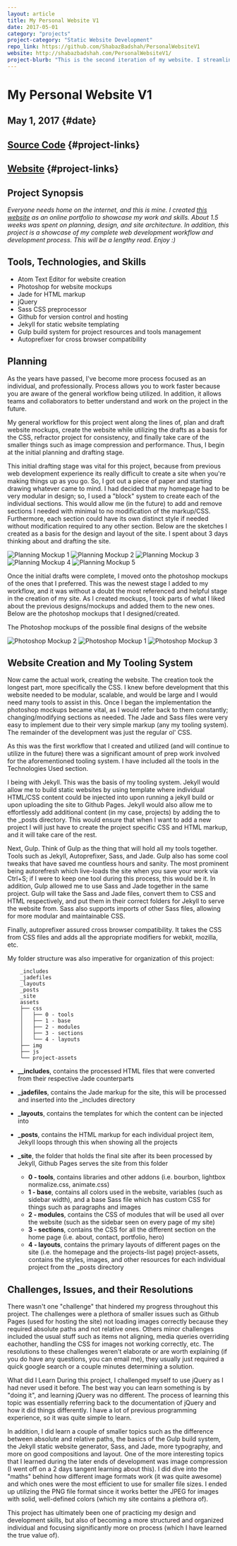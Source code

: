 ```yaml
---
layout: article
title: My Personal Website V1
date: 2017-05-01
category: "projects"
project-category: "Static Website Development"
repo_link: https://github.com/ShabazBadshah/PersonalWebsiteV1
website: http://shabazbadshah.com/PersonalWebsiteV1/
project-blurb: "This is the second iteration of my website. I streamlined the appearance significantly and removed some redundent aspects from the previous version. This site was done completely in CSS, HTML, jQuery, and Jekyll to ultimately keep it very simple. Feel free to use it as a template if you want (some parts of it are messy)."
---
```


# My Personal Website V1

May 1, 2017 {#date}
----

[Source Code](https://github.com/ShabazBadshah/PersonalWebsiteV1) {#project-links}
----

[Website](http://shabazbadshah.com/PersonalWebsiteV1/) {#project-links}
----

## Project Synopsis

*Everyone needs home on the internet, and this is mine. I created [this website](http://shabazbadshah.com/PersonalWebsiteV1/) as an online portfolio to showcase my work and skills. About 1.5 weeks was spent on planning, design, and site architecture. In addition, this project is a showcase of my complete web development workflow and development process. This will be a lengthy read. Enjoy :)*

## Tools, Technologies, and Skills

- Atom Text Editor for website creation
- Photoshop for website mockups
- Jade for HTML markup
- jQuery
- Sass CSS preprocessor
- Github for version control and hosting
- Jekyll for static website templating
- Gulp build system for project resources and tools management
- Autoprefixer for cross browser compatibility

## Planning

As the years have passed, I've become more process focused as an individual, and professionally. Process allows you to work faster because you are aware of the general workflow being utilized. In addition, it allows teams and collaborators to better understand and work on the project in the future.

My general workflow for this project went along the lines of, plan and draft website mockups, create the website while utilizing the drafts as a basis for the CSS, refractor project for consistency, and finally take care of the smaller things such as image compression and performance. Thus, I begin at the initial planning and drafting stage.

This initial drafting stage was vital for this project, because from previous web development experience its really difficult to create a site when you're making things up as you go. So, I got out a piece of paper and starting drawing whatever came to mind. I had decided that my homepage had to be very modular in design; so, I used a "block" system to create each of the individual sections. This would allow me (in the future) to add and remove sections I needed with minimal to no modification of the markup/CSS. Furthermore, each section could have its own distinct style if needed without modification required to any other section. Below are the sketches I created as a basis for the design and layout of the site. I spent about 3 days thinking about and drafting the site.

![Planning Mockup 1](/assets/project-assets/my-personal-website-v1/mockup_1.png)
![Planning Mockup 2](/assets/project-assets/my-personal-website-v1/mockup_2.png)
![Planning Mockup 3](/assets/project-assets/my-personal-website-v1/mockup_3.png)
![Planning Mockup 4](/assets/project-assets/my-personal-website-v1/mockup_4.png)
![Planning Mockup 5](/assets/project-assets/my-personal-website-v1/mockup_5.png)


Once the initial drafts were complete, I moved onto the photoshop mockups of the ones that I preferred. This was the newest stage I added to my workflow, and it was without a doubt the most referenced and helpful stage in the creation of my site. As I created mockups, I took parts of what I liked about the previous designs/mockups and added them to the new ones. Below are the photoshop mockups that I designed/created.

The Photoshop mockups of the possible final designs of the website

![Photoshop Mockup 2](/assets/project-assets/my-personal-website-v1/psd_2.png)
![Photoshop Mockup 1](/assets/project-assets/my-personal-website-v1/psd_1.png)
![Photoshop Mockup 3](/assets/project-assets/my-personal-website-v1/psd_3.png)

## Website Creation and My Tooling System

Now came the actual work, creating the website. The creation took the longest part, more specifically the CSS. I knew before development that this website needed to be modular, scalable, and would be large and I would need many tools to assist in this. Once I began the implementation the photoshop mockups became vital, as I would refer back to them constantly; changing/modifying sections as needed. The Jade and Sass files were very easy to implement due to their very simple markup (any my tooling system). The remainder of the development was just the regular ol' CSS.

As this was the first workflow that I created and utilized (and will continue to utilize in the future) there was a significant amount of prep work involved for the aforementioned tooling system. I have included all the tools in the Technologies Used section.

I being with Jekyll. This was the basis of my tooling system. Jekyll would allow me to build static websites by using template where individual HTML/CSS content could be injected into upon running a jekyll build or upon uploading the site to Github Pages. Jekyll would also allow me to effortlessly add additional content (in my case, projects) by adding the to the _posts directory. This would ensure that when I want to add a new project I will just have to create the project specific CSS and HTML markup, and it will take care of the rest.

Next, Gulp. Think of Gulp as the thing that will hold all my tools together. Tools such as Jekyll, Autoprefixer, Sass, and Jade. Gulp also has some cool tweaks that have saved me countless hours and sanity. The most prominent being autorefresh which live-loads the site when you save your work via Ctrl+S; if I were to keep one tool during this process, this would be it. In addition, Gulp allowed me to use Sass and Jade together in the same project. Gulp will take the Sass and Jade files, convert them to CSS and HTML respectively, and put them in their correct folders for Jekyll to serve the website from. Sass also supports imports of other Sass files, allowing for more modular and maintainable CSS.

Finally, autoprefixer assured cross browser compatibility. It takes the CSS from CSS files and adds all the appropriate modifiers for webkit, mozilla, etc.

My folder structure was also imperative for organization of this project:

        _includes
        _jadefiles
        _layouts
        _posts
        _site
        assets
        ├── css
        │   ├── 0 - tools
        │   ├── 1 - base
        │   ├── 2 - modules
        │   ├── 3 - sections
        │   └── 4 - layouts
        ├── img
        ├── js
        └── project-assets

- **__includes**, contains the processed HTML files that were converted from their respective Jade counterparts

- **_jadefiles**, contains the Jade markup for the site, this will be processed and inserted into the _includes directory

- **_layouts**, contains the templates for which the content can be injected into

- **_posts**, contains the HTML markup for each individual project item, Jekyll loops through this when showing all the projects

- **_site**, the folder that holds the final site after its been processed by Jekyll, Github Pages serves the site from this folder
  - **0 - tools**, contains libraries and other addons (i.e. bourbon, lightbox normalize.css, animate.css)
  - **1 - base**, contains all colors used in the website, variables (such as sidebar width), and a base Sass file which has custom CSS for things such as paragraphs and images
  - **2 - modules**, contains the CSS of modules that will be used all over the website (such as the sidebar seen on every page of my site)
  - **3 - sections**, contains the CSS for all the different section on the home page (i.e. about, contact, portfolio, hero)
  - **4 - layouts**, contains the primary layouts of different pages on the site (i.e. the homepage and the projects-list page) project-assets, contains the styles, images, and other resources for each individual project from the _posts directory

## Challenges, Issues, and their Resolutions

There wasn't one "challenge" that hindered my progress throughout this project. The challenges were a plethora of smaller issues such as Github Pages (used for hosting the site) not loading images correctly because they required absolute paths and not relative ones. Others minor challenges included the usual stuff such as items not aligning, media queries overriding eachother, handling the CSS for images not working correctly, etc. The resolutions to these challenges weren't elaborate or are worth explaining (if you do have any questions, you can email me), they usually just required a quick google search or a couple minutes determining a solution.

What did I Learn
During this project, I challenged myself to use jQuery as I had never used it before. The best way you can learn something is by "doing it", and learning jQuery was no different. The process of learning this topic was essentially referring back to the documentation of jQuery and how it did things differently. I have a lot of previous programming experience, so it was quite simple to learn.

In addition, I did learn a couple of smaller topics such as the difference between absolute and relative paths, the basics of the Gulp build system, the Jekyll static website generator, Sass, and Jade, more typography, and more on good compositions and layout. One of the more interesting topics that I learned during the later ends of development was image compression (I went off on a 2 days tangent learning about this). I did dive into the "maths" behind how different image formats work (it was quite awesome) and which ones were the most efficient to use for smaller file sizes. I ended up utilizing the PNG file format since it works better the JPEG for images with solid, well-defined colors (which my site contains a plethora of).

This project has ultimately been one of practicing my design and development skills, but also of becoming a more structured and organized individual and focusing significantly more on process (which I have learned the true value of).
